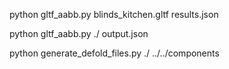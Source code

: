 python gltf_aabb.py blinds_kitchen.gltf results.json

python gltf_aabb.py ./ output.json



python generate_defold_files.py ./ ../../components
